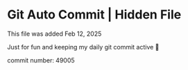 # Git Auto Commit | Hidden File

This file was added Feb 12, 2025

Just for fun and keeping my daily git commit active 🤪

commit number: 49005
